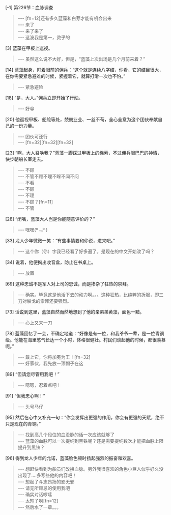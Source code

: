 
[-1] 第226节：血脉调查
>--- [fn=12]还有多久蓝藻和白芽才能有机会出来<br>
>--- 来了<br>
>--- 来了来了<br>
>--- 这波我是第一，烫乎的<br>

[3] 蓝藻在甲板上巡视。
>--- 虽然这么说不大好，但是，“蓝藻上次出场是几个月前来着？”<br>

[14] 蓝藻起身，盯着眼前的佣兵：“这个就是连续八字结，你看，它的结目很大，在你需要紧急避难的时候，紧握着它，就算打滑一次也不怕。”
>--- 紧急避险<br>

[18] “是，大人。”佣兵立即开始了行动。
>--- 好😁<br>

[20] 他巡视甲板、船舱等处，兢兢业业、一丝不苟，全心全意为这个团伙奉献自己的一份力量。
>--- 团伙可还行<br>
>--- [fn=32][fn=32][fn=32]<br>

[23] “啊，大人召唤我？”蓝藻一脚踩过甲板上的绳索，不过佣兵眼巴巴的神情，快步朝船长室走去。
>--- 不顾<br>
>--- 不管不顾不理不睬不闻不问<br>
>--- 不看<br>
>--- 不顾<br>
>--- 不理<br>
>--- 不顾？[fn=11]<br>
>--- 不管<br>

[28] “闭嘴，蓝藻大人岂是你能随意评价的？”
>--- 嘿嘿(º﹃º )<br>

[33] 龙人少年微微一笑：“有些事情要和伱说，进来吧。”
>--- 这个你（伱）字我已经看了好多遍了。是现在的中文开始改了吗？<br>

[34] 说着，他便掏出收音盒，防止在书桌上。
>--- 放置<br>

[69] 这种忠诚不是军人对上司的忠诚，而是掺杂了狂热的崇拜。
>--- 确实。毕竟这是他活下去的动力啊。。。这种狂热，比纯粹的折服，即三刀对鬃戈的崇拜还要强烈。<br>

[73] 话说到这里，蓝藻自然而然地想到了他的亲弟弟黄藻，面色一黯。
>--- 心上又来一刀<br>

[78] 蓝藻回忆了一会，不确定地道：“好像是有一位，和我爷爷一辈，是一位青铜级。他能在海里憋气长达一个小时，体格很健壮。村民们谈起他的时候，都很羡慕呢。”
>--- 戴上它，你将加冕为王！[fn=32]<br>
>--- 好家伙，我先放一顶帽子在这<br>

[89] “但请您尽管用我吧！”
>--- 嗯嗯，忍着点吧！<br>

[91] “但我忠心啊！”
>--- 头号马仔<br>

[95] 然后在心中又补充一句：“你会发挥出更强的作用，你会有更强的天赋，绝不只是现在的青铜。”
>--- 找到高几个段位的血没脉的话一次应该就够了<br>
>--- 蓝藻的血脉可以一次提纯到黑铁呢？还是需要提纯数次才能把血脉上限提升到黑铁？<br>

[96] 得到龙人少年的允诺，蓝藻脸色顿时扬起强烈的振奋和欢喜。
>--- 想赶快看到为船员们改换血脉。另外我很喜欢的角色小巨人似乎好久没出现了….多写些他的内容吧！<br>
>--- 想起了斗志昂扬的影无邪<br>
>--- 请无所顾忌的使用我吧<br>
>--- 确实对话啰嗦<br>
>--- 太短了啊[fn=12]<br>
>--- 然后水了一章。。。<br>
